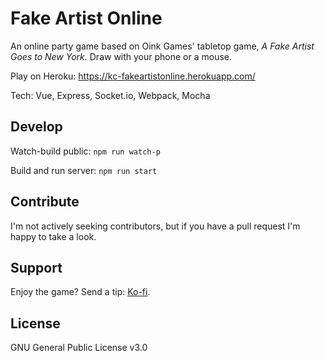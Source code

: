 # Fake Artist Online

An online party game based on Oink Games' tabletop game, _A Fake Artist Goes to New York_. Draw with your phone or a mouse.

Play on Heroku: https://kc-fakeartistonline.herokuapp.com/

Tech: Vue, Express, Socket.io, Webpack, Mocha

## Develop

Watch-build public: `npm run watch-p`

Build and run server: `npm run start`

## Contribute

I'm not actively seeking contributors, but if you have a pull request I'm happy to take a look.

## Support

Enjoy the game? Send a tip: [Ko-fi](https://ko-fi.com/krackocloud).

## License

GNU General Public License v3.0
